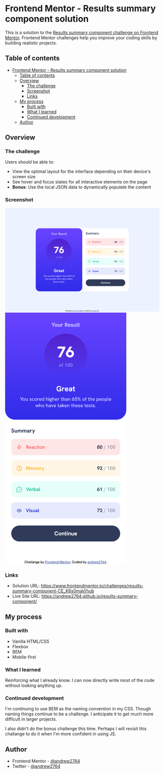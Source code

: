 # Frontend Mentor - Results summary component solution

This is a solution to the [Results summary component challenge on Frontend Mentor](https://www.frontendmentor.io/challenges/results-summary-component-CE_K6s0maV). Frontend Mentor challenges help you improve your coding skills by building realistic projects. 

## Table of contents

- [Frontend Mentor - Results summary component solution](#frontend-mentor---results-summary-component-solution)
  - [Table of contents](#table-of-contents)
  - [Overview](#overview)
    - [The challenge](#the-challenge)
    - [Screenshot](#screenshot)
    - [Links](#links)
  - [My process](#my-process)
    - [Built with](#built-with)
    - [What I learned](#what-i-learned)
    - [Continued development](#continued-development)
  - [Author](#author)


## Overview

### The challenge

Users should be able to:

- View the optimal layout for the interface depending on their device's screen size
- See hover and focus states for all interactive elements on the page
- **Bonus**: Use the local JSON data to dynamically populate the content

### Screenshot

![](./assets/images/desktop-view.png)
![](./assets/images/mobile-view.png)

### Links

- Solution URL: https://www.frontendmentor.io/challenges/results-summary-component-CE_K6s0maV/hub
- Live Site URL: https://andrew2764.github.io/results-summary-component/

## My process

### Built with

- Vanilla HTML/CSS
- Flexbox
- BEM
- Mobile-first

### What I learned

Reinforcing what I already know. I can now directly write most of the code without looking anything up.

### Continued development

I'm continuing to use BEM as the naming convention in my CSS. Though naming things continue to be a challenge. I anticipate it to get much more difficult in larger projects.

I also didn't do the bonus challenge this time. Perhaps I will revisit this challange to do it when I'm more confident in using JS.

## Author

- Frontend Mentor - [@andrew2764](https://www.frontendmentor.io/profile/andrew2764)
- Twitter - [@andrew2764](https://www.twitter.com/andrew2764)
